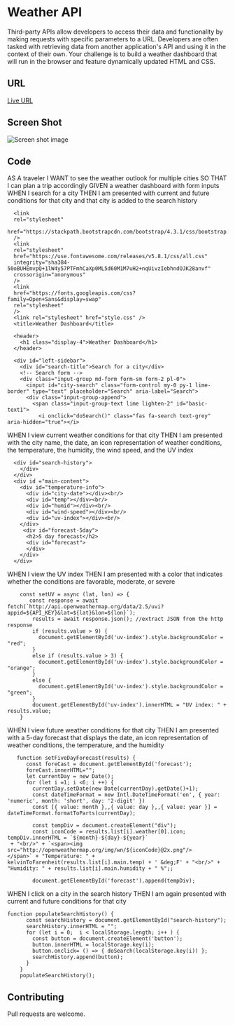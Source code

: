 # Weather API

Third-party APIs allow developers to access their data and functionality by making requests with specific parameters to a URL. Developers are often tasked with retrieving data from another application's API and using it in the context of their own. Your challenge is to build a weather dashboard that will run in the browser and feature dynamically updated HTML and CSS.

## URL
[Live URL](https://chrish81.github.io/weather/.)

## Screen Shot

![Screen shot image](https://i.imgur.com/EFRh10Y.jpg)


## Code

AS A traveler
I WANT to see the weather outlook for multiple cities
SO THAT I can plan a trip accordingly
GIVEN a weather dashboard with form inputs
WHEN I search for a city
THEN I am presented with current and future conditions for that city and that city is added to the search history
```
  <link
  rel="stylesheet"
  href="https://stackpath.bootstrapcdn.com/bootstrap/4.3.1/css/bootstrap.min.css"
  />
  <link
  rel="stylesheet"
  href="https://use.fontawesome.com/releases/v5.8.1/css/all.css"
  integrity="sha384-50oBUHEmvpQ+1lW4y57PTFmhCaXp0ML5d60M1M7uH2+nqUivzIebhndOJK28anvf"
  crossorigin="anonymous"
  />
  <link
  href="https://fonts.googleapis.com/css?family=Open+Sans&display=swap"
  rel="stylesheet"
  />
  <link rel="stylesheet" href="style.css" />
  <title>Weather Dashboard</title>

  <header>
    <h1 class="display-4">Weather Dashboard</h1>
  </header>

  <div id="left-sidebar">
    <div id="search-title">Search for a city</div>
    <!-- Search form -->
    <div class="input-group md-form form-sm form-2 pl-0">
      <input id="city-search" class="form-control my-0 py-1 lime-border" type="text" placeholder="Search" aria-label="Search">
      <div class="input-group-append">
        <span class="input-group-text lime lighten-2" id="basic-text1">
          <i onclick="doSearch()" class="fas fa-search text-grey" aria-hidden="true"></i>

```
WHEN I view current weather conditions for that city
THEN I am presented with the city name, the date, an icon representation of weather conditions, the temperature, the humidity, the wind speed, and the UV index
```
  <div id="search-history">
    </div>
  </div>
  <div id ="main-content">
    <div id="temperature-info">
      <div id="city-date"></div><br/>      
      <div id="temp"></div><br/>
      <div id="humid"></div><br/>
      <div id="wind-speed"></div><br/>
      <div id="uv-index"></div><br/>
    </div>
     <div id="forecast-5day">
      <h2>5 day forecast</h2>
      <div id="forecast">
      </div>
    </div>
  </div>

```
WHEN I view the UV index
THEN I am presented with a color that indicates whether the conditions are favorable, moderate, or severe
```
    const setUV = async (lat, lon) => {
       const response = await fetch(`http://api.openweathermap.org/data/2.5/uvi?appid=${API_KEY}&lat=${lat}&lon=${lon}`);
        results = await response.json(); //extract JSON from the http response
        if (results.value > 9) {
          document.getElementById('uv-index').style.backgroundColor = "red";
        }
        else if (results.value > 3) {
          document.getElementById('uv-index').style.backgroundColor = "orange";
        }
        else {
          document.getElementById('uv-index').style.backgroundColor = "green";
        }
        document.getElementById('uv-index').innerHTML = "UV index: " + results.value;
    }

```

WHEN I view future weather conditions for that city
THEN I am presented with a 5-day forecast that displays the date, an icon representation of weather conditions, the temperature, and the humidity
```
   function setFiveDayForecast(results) {
      const foreCast = document.getElementById('forecast');
      foreCast.innerHTML="";
      let currentDay = new Date();
      for (let i =1; i <6; i ++) {
        currentDay.setDate(new Date(currentDay).getDate()+1);
        const dateTimeFormat = new Intl.DateTimeFormat('en', { year: 'numeric', month: 'short', day: '2-digit' }) 
        const [{ value: month },,{ value: day },,{ value: year }] = dateTimeFormat.formatToParts(currentDay);

        const tempDiv = document.createElement("div");
        const iconCode = results.list[i].weather[0].icon;
tempDiv.innerHTML = `${month}-${day}-${year}`
 + "<br/>" + `<span><img src="http://openweathermap.org/img/wn/${iconCode}@2x.png"/>
</span>` + "Temperature: " + kelvinToFarenheit(results.list[i].main.temp) + ' &deg;F' + "<br/>" +  "Humidity: " + results.list[i].main.humidity + " %";;

        document.getElementById('forecast').append(tempDiv);

```

WHEN I click on a city in the search history
THEN I am again presented with current and future conditions for that city
```
function populateSearchHistory() {
      const searchHistory = document.getElementById("search-history");
      searchHistory.innerHTML = "";
      for (let i = 0;  i < localStorage.length; i++ ) {
        const button = document.createElement('button');
        button.innerHTML = localStorage.key(i);
        button.onclick= () => { doSearch(localStorage.key(i)) };
        searchHistory.append(button);
      }
    }
    populateSearchHistory();
```

## Contributing
Pull requests are welcome. 